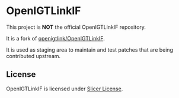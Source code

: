 OpenIGTLinkIF
=============

This project is **NOT** the official OpenIGTLinkIF repository.

It is a fork of [openigtlink/OpenIGTLinkIF](https://github.com/openigtlink/OpenIGTLinkIF).

It is used as staging area to maintain and test patches that are being contributed upstream.


License
-------

OpenIGTLinkIF is licensed under [Slicer License](https://www.slicer.org/wiki/License).
